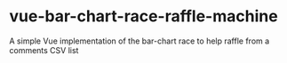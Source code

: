 # vue-bar-chart-race-raffle-machine
A simple Vue implementation of the bar-chart race to help raffle from a comments CSV list
